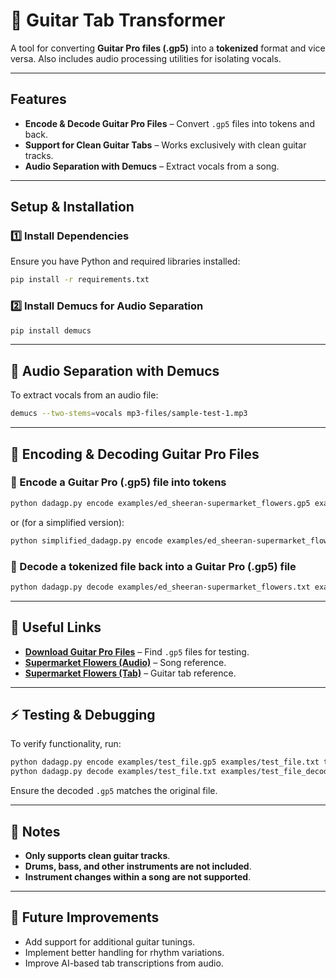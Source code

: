 # 🎸 Guitar Tab Transformer  

A tool for converting **Guitar Pro files (.gp5)** into a **tokenized** format and vice versa. Also includes audio processing utilities for isolating vocals.

---

## Features
- **Encode & Decode Guitar Pro Files** – Convert `.gp5` files into tokens and back.
- **Support for Clean Guitar Tabs** – Works exclusively with clean guitar tracks.
- **Audio Separation with Demucs** – Extract vocals from a song.

---

## Setup & Installation

### **1️⃣ Install Dependencies**
Ensure you have Python and required libraries installed:

```bash
pip install -r requirements.txt
```

### **2️⃣ Install Demucs for Audio Separation**
```bash
pip install demucs
```

---

## 🎵 Audio Separation with Demucs
To extract vocals from an audio file:
```bash
demucs --two-stems=vocals mp3-files/sample-test-1.mp3
```

---

## 🎼 Encoding & Decoding Guitar Pro Files

### **🔹 Encode a Guitar Pro (.gp5) file into tokens**
```bash
python dadagp.py encode examples/ed_sheeran-supermarket_flowers.gp5 examples/ed_sheeran-supermarket_flowers.txt ed-sheeran
```
or (for a simplified version):
```bash
python simplified_dadagp.py encode examples/ed_sheeran-supermarket_flowers.gp5 examples/ed_sheeran-supermarket_flowers.txt ed-sheeran
```

### **🔹 Decode a tokenized file back into a Guitar Pro (.gp5) file**
```bash
python dadagp.py decode examples/ed_sheeran-supermarket_flowers.txt examples/ed_sheeran-supermarket_flowers_decoded.gp5
```

---

## 🎸 Useful Links
- **[Download Guitar Pro Files](https://gtptabs.com/)** – Find `.gp5` files for testing.
- **[Supermarket Flowers (Audio)](https://www.youtube.com/watch?v=XEZJEaPEaVQ)** – Song reference.
- **[Supermarket Flowers (Tab)](https://flat.io/score/6799c4e23a886d4545faadf8-supermarket-flowers?sharingKey=4ab4c45c53859d172998d7cacc4d619f4cae7e6634c74291b555c631953d08edd8a9ffe896ac82b2d8807bb44885cbf34d3221a3944303f27a6db986e35ea131)** – Guitar tab reference.

---

## ⚡ Testing & Debugging
To verify functionality, run:
```bash
python dadagp.py encode examples/test_file.gp5 examples/test_file.txt test-artist
python dadagp.py decode examples/test_file.txt examples/test_file_decoded.gp5
```
Ensure the decoded `.gp5` matches the original file.

---

## 📌 Notes
- **Only supports clean guitar tracks**.
- **Drums, bass, and other instruments are not included**.
- **Instrument changes within a song are not supported**.

---

## 🎯 Future Improvements
- Add support for additional guitar tunings.
- Implement better handling for rhythm variations.
- Improve AI-based tab transcriptions from audio.